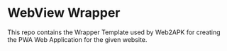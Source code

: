 # WebView Wrapper

This repo contains the Wrapper Template used by Web2APK for creating the PWA Web Application for the given website.
